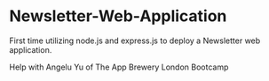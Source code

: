 # Newsletter-Web-Application

First time utilizing node.js and express.js to deploy a Newsletter web application. 

Help with Angelu Yu of The App Brewery London Bootcamp
